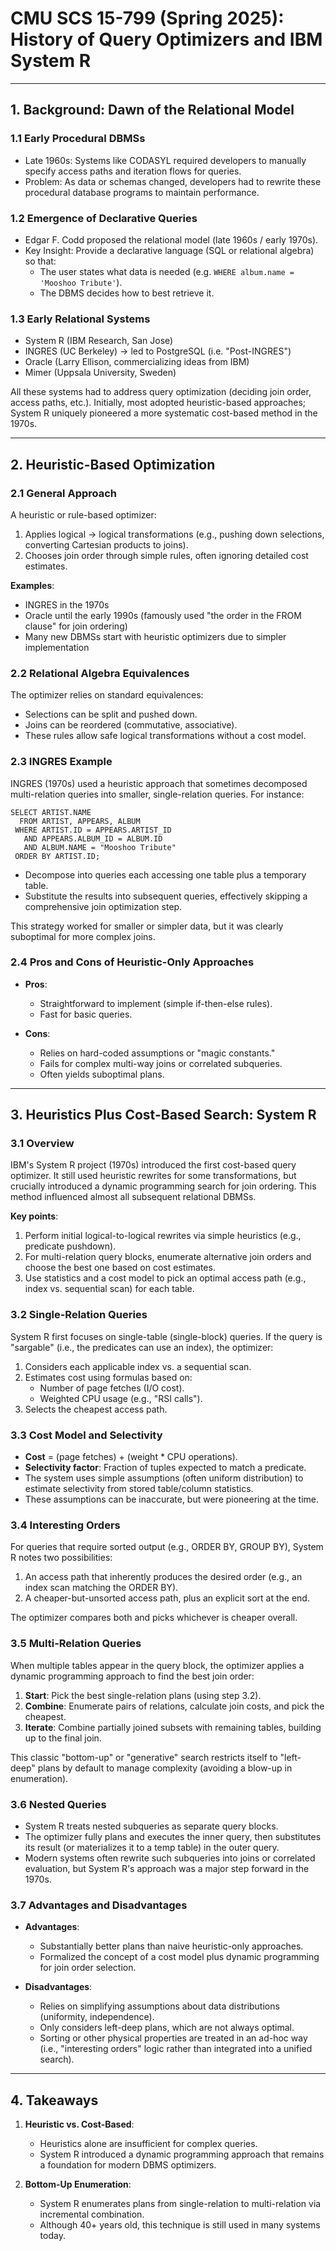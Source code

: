 # CMU SCS 15-799 (Spring 2025): History of Query Optimizers and IBM System R

---

## 1. Background: Dawn of the Relational Model

### 1.1 Early Procedural DBMSs
- Late 1960s: Systems like CODASYL required developers to manually specify access paths and iteration flows for queries.
- Problem: As data or schemas changed, developers had to rewrite these procedural database programs to maintain performance.

### 1.2 Emergence of Declarative Queries
- Edgar F. Codd proposed the relational model (late 1960s / early 1970s).
- Key Insight: Provide a declarative language (SQL or relational algebra) so that:
  - The user states what data is needed (e.g. `WHERE album.name = 'Mooshoo Tribute'`).
  - The DBMS decides how to best retrieve it.

### 1.3 Early Relational Systems
- System R (IBM Research, San Jose)
- INGRES (UC Berkeley) -> led to PostgreSQL (i.e. "Post-INGRES")
- Oracle (Larry Ellison, commercializing ideas from IBM)
- Mimer (Uppsala University, Sweden)

All these systems had to address query optimization (deciding join order, access paths, etc.). Initially, most adopted heuristic-based approaches; System R uniquely pioneered a more systematic cost-based method in the 1970s.

---

## 2. Heuristic-Based Optimization

### 2.1 General Approach
A heuristic or rule-based optimizer:
1. Applies logical -> logical transformations (e.g., pushing down selections, converting Cartesian products to joins).
2. Chooses join order through simple rules, often ignoring detailed cost estimates.

**Examples**:
- INGRES in the 1970s
- Oracle until the early 1990s (famously used "the order in the FROM clause" for join ordering)
- Many new DBMSs start with heuristic optimizers due to simpler implementation

### 2.2 Relational Algebra Equivalences
The optimizer relies on standard equivalences:
- Selections can be split and pushed down.
- Joins can be reordered (commutative, associative).
- These rules allow safe logical transformations without a cost model.

### 2.3 INGRES Example
INGRES (1970s) used a heuristic approach that sometimes decomposed multi-relation queries into smaller, single-relation queries. For instance:

    SELECT ARTIST.NAME
      FROM ARTIST, APPEARS, ALBUM
     WHERE ARTIST.ID = APPEARS.ARTIST_ID
       AND APPEARS.ALBUM_ID = ALBUM.ID
       AND ALBUM.NAME = "Mooshoo Tribute"
     ORDER BY ARTIST.ID;

- Decompose into queries each accessing one table plus a temporary table.
- Substitute the results into subsequent queries, effectively skipping a comprehensive join optimization step.

This strategy worked for smaller or simpler data, but it was clearly suboptimal for more complex joins.

### 2.4 Pros and Cons of Heuristic-Only Approaches

- **Pros**:
  - Straightforward to implement (simple if-then-else rules).
  - Fast for basic queries.

- **Cons**:
  - Relies on hard-coded assumptions or "magic constants."
  - Fails for complex multi-way joins or correlated subqueries.
  - Often yields suboptimal plans.

---

## 3. Heuristics Plus Cost-Based Search: System R

### 3.1 Overview
IBM's System R project (1970s) introduced the first cost-based query optimizer. It still used heuristic rewrites for some transformations, but crucially introduced a dynamic programming search for join ordering. This method influenced almost all subsequent relational DBMSs.

**Key points**:
1. Perform initial logical-to-logical rewrites via simple heuristics (e.g., predicate pushdown).
2. For multi-relation query blocks, enumerate alternative join orders and choose the best one based on cost estimates.
3. Use statistics and a cost model to pick an optimal access path (e.g., index vs. sequential scan) for each table.

### 3.2 Single-Relation Queries
System R first focuses on single-table (single-block) queries. If the query is "sargable" (i.e., the predicates can use an index), the optimizer:
1. Considers each applicable index vs. a sequential scan.
2. Estimates cost using formulas based on:
   - Number of page fetches (I/O cost).
   - Weighted CPU usage (e.g., "RSI calls").
3. Selects the cheapest access path.

### 3.3 Cost Model and Selectivity
- **Cost** = (page fetches) + (weight * CPU operations).
- **Selectivity factor**: Fraction of tuples expected to match a predicate.
- The system uses simple assumptions (often uniform distribution) to estimate selectivity from stored table/column statistics.
- These assumptions can be inaccurate, but were pioneering at the time.

### 3.4 Interesting Orders
For queries that require sorted output (e.g., ORDER BY, GROUP BY), System R notes two possibilities:
1. An access path that inherently produces the desired order (e.g., an index scan matching the ORDER BY).
2. A cheaper-but-unsorted access path, plus an explicit sort at the end.

The optimizer compares both and picks whichever is cheaper overall.

### 3.5 Multi-Relation Queries
When multiple tables appear in the query block, the optimizer applies a dynamic programming approach to find the best join order:

1. **Start**: Pick the best single-relation plans (using step 3.2).
2. **Combine**: Enumerate pairs of relations, calculate join costs, and pick the cheapest.
3. **Iterate**: Combine partially joined subsets with remaining tables, building up to the final join.

This classic "bottom-up" or "generative" search restricts itself to "left-deep" plans by default to manage complexity (avoiding a blow-up in enumeration).

### 3.6 Nested Queries
- System R treats nested subqueries as separate query blocks.
- The optimizer fully plans and executes the inner query, then substitutes its result (or materializes it to a temp table) in the outer query.
- Modern systems often rewrite such subqueries into joins or correlated evaluation, but System R's approach was a major step forward in the 1970s.

### 3.7 Advantages and Disadvantages

- **Advantages**:
  - Substantially better plans than naive heuristic-only approaches.
  - Formalized the concept of a cost model plus dynamic programming for join order selection.

- **Disadvantages**:
  - Relies on simplifying assumptions about data distributions (uniformity, independence).
  - Only considers left-deep plans, which are not always optimal.
  - Sorting or other physical properties are treated in an ad-hoc way (i.e., "interesting orders" logic rather than integrated into a unified search).

---

## 4. Takeaways

1. **Heuristic vs. Cost-Based**:
   - Heuristics alone are insufficient for complex queries.
   - System R introduced a dynamic programming approach that remains a foundation for modern DBMS optimizers.

2. **Bottom-Up Enumeration**:
   - System R enumerates plans from single-relation to multi-relation via incremental combination.
   - Although 40+ years old, this technique is still used in many systems today.